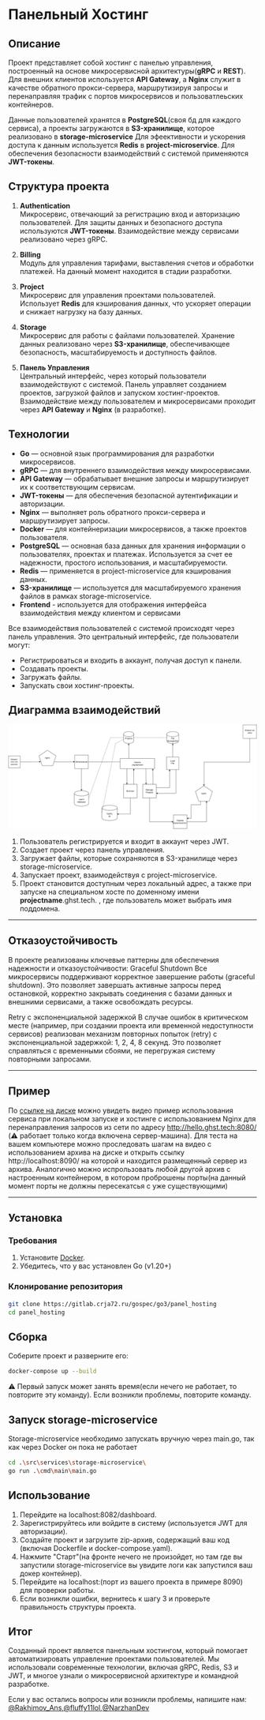 # Панельный Хостинг

## Описание

Проект представляет собой хостинг с панелью управления, построенный на основе микросервисной архитектуры(**gRPC** и **REST**). Для внешних клиентов используется **API Gateway**, а **Nginx** служит в качестве обратного прокси-сервера, маршрутизируя запросы и перенаправляя трафик с портов микросервисов и пользоватлеьских контейнеров.

Данные пользователей хранятся в **PostgreSQL**(своя бд для каждого сервиса), а проекты загружаются в **S3-хранилище**, которое реализовано в **storage-microservice** Для эфеективности и ускорения доступа к данным используется **Redis** в **project-microservice**. Для обеспечения безопасности взаимодействий с системой применяются **JWT-токены**.

## Структура проекта

1. **Authentication**  
   Микросервис, отвечающий за регистрацию вход и авторизацию пользователей. Для защиты данных и безопасного доступа используются **JWT-токены**. Взаимодействие между сервисами реализовано через gRPC.

2. **Billing**  
   Модуль для управления тарифами, выставления счетов и обработки платежей. На данный момент находится в стадии разработки.

3. **Project**  
   Микросервис для управления проектами пользователей. Использует **Redis** для кэширования данных, что ускоряет операции и снижает нагрузку на базу данных.

4. **Storage**  
   Микросервис для работы с файлами пользователей. Хранение данных реализовано через **S3-хранилище**, обеспечивающее безопасность, масштабируемость и доступность файлов.

5. **Панель Управления**  
   Центральный интерфейс, через который пользователи взаимодействуют с системой. Панель управляет созданием проектов, загрузкой файлов и запуском хостинг-проектов. Взаимодействие между пользователем и микросервисами проходит через **API Gateway** и **Nginx** (в разработке).

## Технологии

- **Go** — основной язык программирования для разработки микросервисов.
- **gRPC** — для внутреннего взаимодействия между микросервисами.
- **API Gateway** — обрабатывает внешние запросы и маршрутизирует их к соответствующим сервисам.
- **JWT-токены** — для обеспечения безопасной аутентификации и авторизации.
- **Nginx** — выполняет роль обратного прокси-сервера и маршрутизирует запросы.
- **Docker** — для контейнеризации микросервисов, а также проектов пользователя.
- **PostgreSQL** — основная база данных для хранения информации о пользователях, проектах и платежах. Используется за счет ее надежности, простого использования, и масштабируемости.
- **Redis** — применяется в project-microservice для кэширования данных.
- **S3-хранилище** — используется для масштабируемого хранения файлов в рамках storage-microservice.
- **Frontend** - используется для отображения интерфейса взаимодействия между клиентом и сервисами


Все взаимодействия пользователей с системой происходят через панель управления. Это центральный интерфейс, где пользователи могут:
- Регистрироваться и входить в аккаунт, получая доступ к панели.
- Создавать проекты.
- Загружать файлы.
- Запускать свои хостинг-проекты.

## Диаграмма взаимодействий

<img alt="diagram" src="readme/diagram.png">

1. Пользователь регистрируется и входит в аккаунт через JWT.
2. Создает проект через панель управления.
3. Загружает файлы, которые сохраняются в S3-хранилище через storage-microservice.
4. Запускает проект, взаимодействуя с project-microservice.
5. Проект становится доступным через локальный адрес, а также при запуске на специальном хосте по доменному имени **projectname**.ghst.tech. , где пользователь может выбрать имя поддомена.
____
## Отказоустойчивость
В проекте реализованы ключевые паттерны для обеспечения надежности и отказоустойчивости:
Graceful Shutdown
Все микросервисы поддерживают корректное завершение работы (graceful shutdown). Это позволяет завершать активные запросы перед остановкой, корректно закрывать соединения с базами данных и внешними сервисами, а также освобождать ресурсы.

Retry с экспоненциальной задержкой
В случае ошибок в критическом месте (например, при создании проекта или временной недоступности сервисов) реализован механизм повторных попыток (retry) с экспоненциальной задержкой: 1, 2, 4, 8 секунд. Это позволяет справляться с временными сбоями, не перегружая систему повторными запросами.

___
## Пример
По [ссылке на диске](https://drive.google.com/drive/folders/1nbpg4vkCdptJ9-QnaBt3KZFtU0oPVbg1) можно увидеть видео пример использования сервиса при локальном запуске и хостинге с использованием Nginx для перенаправления запросов из сети по адресу http://hello.ghst.tech:8080/ (⚠️ работает только когда включена сервер-машина). Для теста
 на вашем компьютере можно проследовать шагам на видео с использованием архива на диске и открыть ссылку http://localhost:8090/ на которой и находится размещенный сервер из архива. Аналогично можно испрользовать любой другой архив с настроенным контейнером, в котором проброшены порты(на данный момент порты не должны пересекатсья с уже существующими)
___
## Установка

### Требования

1. Установите [Docker](https://docs.docker.com/get-docker/).
2. Убедитесь, что у вас установлен Go (v1.20+)

### Клонирование репозитория

```bash
git clone https://gitlab.crja72.ru/gospec/go3/panel_hosting
cd panel_hosting
```

## Сборка
Соберите проект и разверните его:
```bash
docker-compose up --build
```
⚠️ Первый запуск может занять время(если нечего не работает, то повторите эту команду). Если возникли проблемы, повторите команду.

## Запуск storage-microservice
Storage-microservice необходимо запускать вручную через main.go, так как через Docker он пока не работает
```bash
cd .\src\services\storage-microservice\
go run .\cmd\main\main.go
```
## Использование
1. Перейдите на localhost:8082/dashboard.
2. Зарегистрируйтесь или войдите в систему (используется JWT для авторизации).
3. Создайте проект и загрузите zip-архив, содержащий ваш код (включая Dockerfile и docker-compose.yaml).
4. Нажмите "Старт"(на фронте нечего не произойдет, но там где вы запустили storage-microservice вы увидите логи как запустился ваш докер контейнер).
5. Перейдите на localhost:(порт из вашего проекта в примере 8090) для проверки работы.
6. Если возникли ошибки, вернитесь к шагу 3 и проверьте правильность структуры проекта.

## Итог
Созданный проект является панельным хостингом, который помогает автоматизировать управление проектами пользователей. Мы использовали современные технологии, включая gRPC, Redis, S3 и JWT, и многое узнали о микросервисной архитектуре и командной разработке.

Если у вас остались вопросы или возникли проблемы, напишите нам:
[@Rakhimov_Ans](https://t.me/Rakhimov_Ans),[@fluffy11lol](https://t.me/fluffy11lol),[@NarzhanDev](https://t.me/NarzhanDev)

